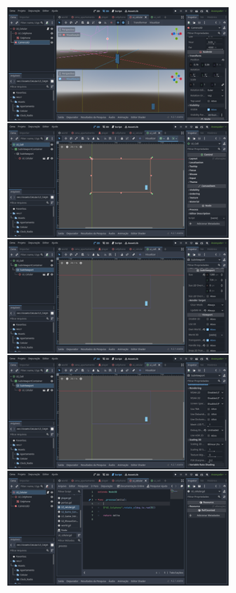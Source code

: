 <img src="CameraCell.png">
<img src="UI_1.png">
<img src="UI_2.png">
<img src="UI_3.png">
<img src="CameraCell_Script.png">

